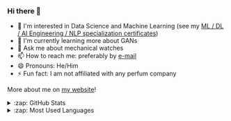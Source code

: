 ### Hi there 👋

<!--
**rmarquis/rmarquis** is a ✨ _special_ ✨ repository because its `README.md` (this file) appears on your GitHub profile.

Here are some ideas to get you started:

- 🔭 I’m currently working on ...
- 🌱 I’m currently learning ...
- 👯 I’m looking to collaborate on ...
- 🤔 I’m looking for help with ...
- 💬 Ask me about ...
- 📫 How to reach me: ...
- 😄 Pronouns: ...
- ⚡ Fun fact: ...
-->

- 🔭 I'm interested in Data Science and Machine Learning (see my [ML / DL / AI Engineering / NLP specialization certificates](https://rmarquis.github.io))
- 🌱 I'm currently learning more about GANs
- 💬 Ask me about mechanical watches
- 📫 How to reach me: preferably by [e-mail](mailto:remy.marquis@gmail.com)
- 😄 Pronouns: He/Him
- ⚡ Fun fact: I am not affiliated with any perfum company

More about me on [my website](https://rmarquis.github.io)!

<details>
  <summary>:zap: GitHub Stats</summary>

  <img align="left" alt="Remy's GitHub Stats" src="https://github-readme-stats.vercel.app/api?username=rmarquis&show_icons=true&hide_border=true" />

</details>

<details>
  <summary>:zap: Most Used Languages</summary>

<img align="left" alt="Remy's GitHub Top Languages" src="https://github-readme-stats.vercel.app/api/top-langs/?username=rmarquis&hide_border=true" />

</details>

